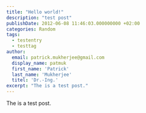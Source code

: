 ```yaml
---
title: "Hello world!"
description: "test post"
publishDate: 2012-06-08 11:46:03.000000000 +02:00
categories: Random
tags: 
  - testentry
  - testtag
author:
  email: patrick.mukherjee@gmail.com
  display_name: patmuk
  first_name: 'Patrick'
  last_name: 'Mukherjee'
  titel: 'Dr.-Ing.'
excerpt: "The is a test post."
---
```

The is a test post.
